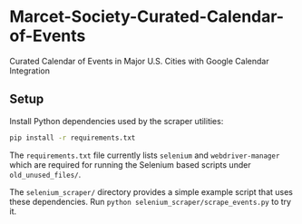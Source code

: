 # Marcet-Society-Curated-Calendar-of-Events
Curated Calendar of Events in Major U.S. Cities with Google Calendar Integration

## Setup

Install Python dependencies used by the scraper utilities:

```bash
pip install -r requirements.txt
```

The `requirements.txt` file currently lists `selenium` and
`webdriver-manager` which are required for running the Selenium based
scripts under `old_unused_files/`.

The `selenium_scraper/` directory provides a simple example script that uses these dependencies. Run `python selenium_scraper/scrape_events.py` to try it.
